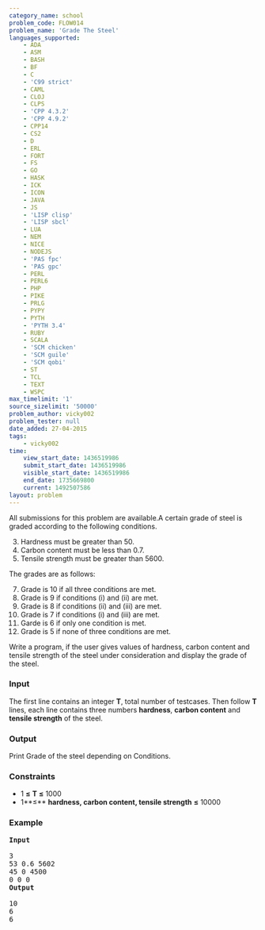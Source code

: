 ```yaml
---
category_name: school
problem_code: FLOW014
problem_name: 'Grade The Steel'
languages_supported:
    - ADA
    - ASM
    - BASH
    - BF
    - C
    - 'C99 strict'
    - CAML
    - CLOJ
    - CLPS
    - 'CPP 4.3.2'
    - 'CPP 4.9.2'
    - CPP14
    - CS2
    - D
    - ERL
    - FORT
    - FS
    - GO
    - HASK
    - ICK
    - ICON
    - JAVA
    - JS
    - 'LISP clisp'
    - 'LISP sbcl'
    - LUA
    - NEM
    - NICE
    - NODEJS
    - 'PAS fpc'
    - 'PAS gpc'
    - PERL
    - PERL6
    - PHP
    - PIKE
    - PRLG
    - PYPY
    - PYTH
    - 'PYTH 3.4'
    - RUBY
    - SCALA
    - 'SCM chicken'
    - 'SCM guile'
    - 'SCM qobi'
    - ST
    - TCL
    - TEXT
    - WSPC
max_timelimit: '1'
source_sizelimit: '50000'
problem_author: vicky002
problem_tester: null
date_added: 27-04-2015
tags:
    - vicky002
time:
    view_start_date: 1436519986
    submit_start_date: 1436519986
    visible_start_date: 1436519986
    end_date: 1735669800
    current: 1492507586
layout: problem
---
```

All submissions for this problem are available.A certain grade of steel is graded according to the following conditions.

3. Hardness must be greater than 50.
4. Carbon content must be less than 0.7.
5. Tensile strength must be greater than 5600.



The grades are as follows:

7. Grade is 10 if all three conditions are met.
8. Grade is 9 if conditions (i) and (ii) are met.
9. Grade is 8 if conditions (ii) and (iii) are met.
10. Grade is 7 if conditions (i) and (iii) are met.
11. Garde is 6 if only one condition is met.
12. Grade is 5 if none of three conditions are met.
 

Write a program, if the user gives values of hardness, carbon content and tensile strength of the steel under consideration and display the grade of the steel.

### Input

The first line contains an integer **T**, total number of testcases. Then follow **T** lines, each line contains three numbers **hardness**, **carbon content** and **tensile strength** of the steel.

### Output

Print Grade of the steel depending on Conditions.

### Constraints

- 1 **≤** **T** **≤** 1000
- 1**≤** **hardness, carbon content, tensile strength** **≤** 10000

### Example

<pre>
<b>Input</b>

3 
53 0.6 5602
45 0 4500
0 0 0 
<b>Output</b>

10
6
6
</pre>